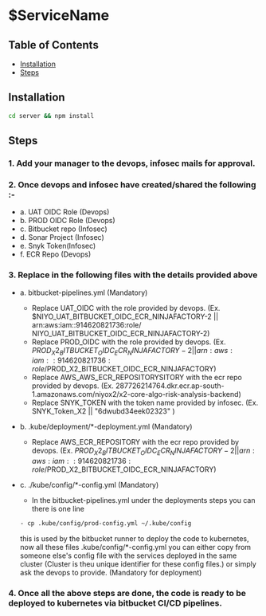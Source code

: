 # $ServiceName

## Table of Contents

- [Installation](#installation)
- [Steps](#steps)

## Installation

```bash
cd server && npm install
```

## Steps

### 1. Add your manager to the devops, infosec mails for approval.

### 2. Once devops and infosec have created/shared the following :-

- a. UAT OIDC Role (Devops)
- b. PROD OIDC Role (Devops)
- c. Bitbucket repo (Infosec)
- d. Sonar Project (Infosec)
- e. Snyk Token(Infosec)
- f. ECR Repo (Devops)

### 3. Replace in the following files with the details provided above

- a. bitbucket-pipelines.yml (Mandatory)

  - Replace UAT_OIDC with the role provided by devops. (Ex. $NIYO_UAT_BITBUCKET_OIDC_ECR_NINJAFACTORY-2 || arn:aws:iam::914620821736:role/ NIYO_UAT_BITBUCKET_OIDC_ECR_NINJAFACTORY-2)
  - Replace PROD_OIDC with the role provided by devops. (Ex. $PROD_X2_BITBUCKET_OIDC_ECR_NINJAFACTORY-2 || arn:aws:iam::914620821736:role/$PROD_X2_BITBUCKET_OIDC_ECR_NINJAFACTORY)
  - Replace AWS_AWS_ECR_REPOSITORYSITORY with the ecr repo provided by devops. (Ex. 287726214764.dkr.ecr.ap-south-1.amazonaws.com/niyox2/x2-core-algo-risk-analysis-backend)
  - Replace SNYK_TOKEN with the token name provided by infosec. (Ex. SNYK_Token_X2 || "6dwubd34eek02323" )

- b. .kube/deployment/\*-deployment.yml (Mandatory)

  - Replace AWS_ECR_REPOSITORY with the ecr repo provided by devops. (Ex. $PROD_X2_BITBUCKET_OIDC_ECR_NINJAFACTORY-2 || arn:aws:iam::914620821736:role/$PROD_X2_BITBUCKET_OIDC_ECR_NINJAFACTORY)

- c. ./kube/config/\*-config.yml (Mandatory)

  - In the bitbucket-pipelines.yml under the deployments steps you can there is one line



  ```bash
  - cp .kube/config/prod-config.yml ~/.kube/config
  ```

  this is used by the bitbucket runner to deploy the code to kubernetes, now all these files .kube/config/\*-config.yml you can either copy from someone else's config file with the services deployed in the same cluster (Cluster is theu unique identifier for these config files.) or simply ask the devops to provide. (Mandatory for deployment)

### 4. Once all the above steps are done, the code is ready to be deployed to kubernetes via bitbucket CI/CD pipelines.